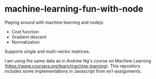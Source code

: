 # machine-learning-fun-with-node
Playing around with machine learning and nodejs

- Cost function
- Gradient descent
- Normalization

Supports single and multi-vector matrices.

I am using the same data as in Andrew Ng's course on Machine Learning (https://www.coursera.org/learn/machine-learning).
This repository includes some implementations in Javascript from ex1-assignments.

